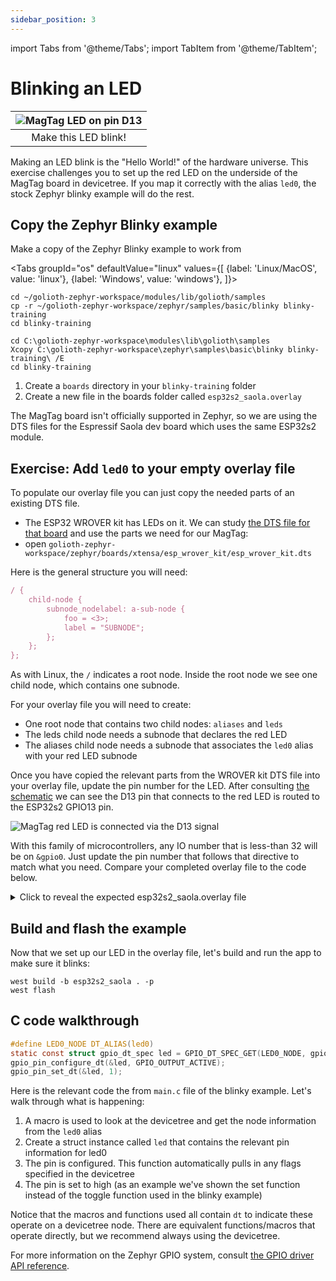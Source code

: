 ```yaml
---
sidebar_position: 3
---
```


import Tabs from '@theme/Tabs';
import TabItem from '@theme/TabItem';

# Blinking an LED

| ![MagTag LED on pin D13](assets/d13-LED.jpg) |
|:--:|
| Make this LED blink! |

Making an LED blink is the "Hello World!" of the hardware universe. This exercise challenges you to set up the red LED on the underside of the MagTag board in devicetree. If you map it correctly with the alias `led0`, the stock Zephyr blinky example will do the rest.

## Copy the Zephyr Blinky example

Make a copy of the Zephyr Blinky example to work from

<Tabs
groupId="os"
defaultValue="linux"
values={[
{label: 'Linux/MacOS', value: 'linux'},
{label: 'Windows', value: 'windows'},
]}>

<TabItem value="linux">

```shell
cd ~/golioth-zephyr-workspace/modules/lib/golioth/samples
cp -r ~/golioth-zephyr-workspace/zephyr/samples/basic/blinky blinky-training
cd blinky-training
```

</TabItem>
<TabItem value="windows">

```shell
cd C:\golioth-zephyr-workspace\modules\lib\golioth\samples
Xcopy C:\golioth-zephyr-workspace\zephyr\samples\basic\blinky blinky-training\ /E
cd blinky-training
```

</TabItem>
</Tabs>

1. Create a `boards` directory in your `blinky-training` folder
2. Create a new file in the boards folder called `esp32s2_saola.overlay`

The MagTag board isn't officially supported in Zephyr, so we are using the DTS files for the Espressif Saola dev board which uses the same ESP32s2 module.

## Exercise: Add `led0` to your empty overlay file

To populate our overlay file you can just copy the needed parts of an existing DTS file.

* The ESP32 WROVER kit has LEDs on it. We can study [the DTS file for that board](https://github.com/zephyrproject-rtos/zephyr/blob/main/boards/xtensa/esp_wrover_kit/esp_wrover_kit.dts) and use the parts we need for our MagTag:
* open `golioth-zephyr-workspace/zephyr/boards/xtensa/esp_wrover_kit/esp_wrover_kit.dts`

Here is the general structure you will need:

```js
/ {
    child-node {
        subnode_nodelabel: a-sub-node {
            foo = <3>;
            label = "SUBNODE";
        };
    };
};
```

As with Linux, the `/` indicates a root node. Inside the root node we see one child node, which contains one subnode.

For your overlay file you will need to create:

* One root node that contains two child nodes: `aliases` and `leds`
* The leds child node needs a subnode that declares the red LED
* The aliases child node needs a subnode that associates the `led0` alias with your red LED subnode

Once you have copied the relevant parts from the WROVER kit DTS file into your overlay file, update the pin number for the LED. After consulting [the schematic](https://learn.adafruit.com/assets/96946) we can see the D13 pin that connects to the red LED is routed to the ESP32s2 GPIO13 pin.

![MagTag red LED is connected via the D13 signal](assets/magtag-red-led-pinout.jpg)

With this family of microcontrollers, any IO number that is less-than 32 will be on `&gpio0`. Just update the pin number that follows that directive to match what you need. Compare your completed overlay file to the code below.

<details><summary>Click to reveal the expected esp32s2_saola.overlay file</summary>

```js esp32s2_saola.overlay
/ {
    aliases {
        led0 = &red_led;
    };
    leds {
        compatible = "gpio-leds";
        red_led: led_2 {
            gpios =  <&gpio0 13 GPIO_ACTIVE_HIGH>;
            label = "Red - LED2";
        };
    };
};
```

In general, subnode names, subnode labels, and the label properties can be named anything that you want. If you compare this overlay file to the [overlay file previously used in the blinky example](https://github.com/golioth/magtag-demo/blob/blinky/boards/esp32s2_saola.overlay) during Zephyr Exercises part of this training, you'll find the subnode for the LED was named differently.

Of note:

* The `compatible` property tells Zephyr the type of binding we are using
* The `gpios` assignment indicates several gpio properties:
  * `&gpio0` &ndash; assigns the port that drives these pins (Further reading: [how ESP32 pin/port assignments work](https://blog.golioth.io/how-to-set-up-esp32-gpio-pins-in-zephyr/))
  * `13` &ndash; assigns the pin number based on the IO## (or GPIO##) number, not the physical pin number on the package
  * `GPIO_ACTIVE_HIGH` &ndash; a flag that sets the active state of the pin. This is also where you could set a pull-up or pull-down resistor by using a bitmask: `(GPIO_ACTIVE_HIGH | GPIO_PULL_UP)`

</details>

## Build and flash the example

Now that we set up our LED in the overlay file, let's build and run the app to make sure it blinks:

```shell
west build -b esp32s2_saola . -p
west flash
```

## C code walkthrough

```c
#define LED0_NODE DT_ALIAS(led0)
static const struct gpio_dt_spec led = GPIO_DT_SPEC_GET(LED0_NODE, gpios);
gpio_pin_configure_dt(&led, GPIO_OUTPUT_ACTIVE);
gpio_pin_set_dt(&led, 1);
```

Here is the relevant code the from `main.c` file of the blinky example. Let's walk through what is happening:

1. A macro is used to look at the devicetree and get the node information from the `led0` alias
2. Create a struct instance called `led` that contains the relevant pin information for led0
3. The pin is configured. This function automatically pulls in any flags specified in the devicetree
4. The pin is set to high (as an example we've shown the set function instead of the toggle function used in the blinky example)

Notice that the macros and functions used all contain `dt` to indicate these operate on a devicetree node. There are equivalent functions/macros that operate directly, but we recommend always using the devicetree.

For more information on the Zephyr GPIO system, consult [the GPIO driver API reference](https://docs.zephyrproject.org/apidoc/latest/group__gpio__interface.html).
